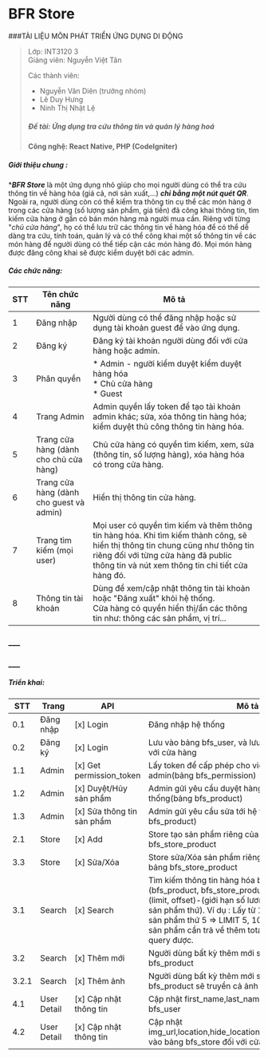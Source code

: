 # BFR Store

###TÀI LIỆU MÔN PHÁT TRIỂN ỨNG DỤNG DI ĐỘNG
>Lớp: INT3120 3  
>Giảng viên: Nguyễn Việt Tân
>  
> Các thành viên:
>* Nguyễn Văn Diên (trưởng nhóm)  
>* Lê Duy Hưng  
>* Ninh Thị Nhật Lệ
>
>##### Đề tài: Ứng dụng tra cứu thông tin và quản lý hàng hoá
>**Công nghệ: React Native, PHP (CodeIgniter)**

##### Giới thiệu chung :
***_BFR Store_** là một ứng dụng nhỏ giúp cho mọi người dùng có thể tra cứu thông tin về hàng hóa (giá cả, nơi sản xuất,...) _**chỉ bằng một nút quét QR**_.
Ngoài ra, người dùng còn có thể kiểm tra thông tin cụ thể các món hàng ở trong các cửa hàng (số lượng sản phẩm, giá tiền) đã công khai thông tin, tìm kiếm cửa hàng ở gần có bán món hàng mà người mua cần.
Riêng với từng "_chủ cửa hàng_", họ có thể lưu trữ các thông tin về hàng hóa để có thể dễ dàng tra cứu, tính toán, quản lý và có thể công khai một số thông tin về các món hàng để người dùng có thể tiếp cận các món hàng đó.
Mọi món hàng được đăng công khai sẽ được kiểm duyệt bởi các admin.
##### Các chức năng:   


|STT| Tên chức năng | Mô tả |
|---|---------------|-------|
| 1 | Đăng nhập | Người dùng có thể đăng nhập hoặc sử dụng tài khoản guest để vào ứng dụng. |
| 2 | Đăng ký   | Đăng ký tài khoản người dùng đối với cửa hàng hoặc admin. |
| 3 | Phân quyền | * Admin - người kiểm duyệt kiểm duyệt hàng hóa<br>* Chủ cửa hàng<br>* Guest |
| 4 | Trang Admin | Admin quyền lấy token để tạo tài khoản admin khác; sửa, xóa thông tin hàng hóa; kiểm duyệt thủ công thông tin hàng hóa. |
| 5 | Trang cửa hàng (dành cho chủ cửa hàng) | Chủ cửa hàng có quyền tìm kiếm, xem, sửa (thông tin, số lượng hàng), xóa hàng hóa có trong cửa hàng. |
| 6 | Trang cửa hàng (dành cho guest và admin) | Hiển thị thông tin cửa hàng. |
| 7 | Trang tìm kiếm (mọi user) | Mọi user có quyền tìm kiếm và thêm thông tin hàng hóa. Khi tìm kiếm thành công, sẽ hiển thị  thông tin chung cũng như thông tin riêng đối với từng cửa hàng đã public thông tin và nút xem thông tin chi tiết cửa hàng đó. |
| 8 | Thông tin tài khoản | Dùng để xem/cập nhật thông tin tài khoản hoặc "Đăng xuất" khỏi hệ thống.<br/> Cửa hàng có quyền hiển thị/ẩn các thông tin như: thông các sản phẩm, vị trí...  |

### ___
### ___
##### Triển khai:

|STT| Trang | API | Mô tả|
|---|-------|-----|------|
| 0.1 | Đăng nhập | [x] Login | Đăng nhập hệ thống |
| 0.2 | Đăng ký | [x] Login | Lưu vào bảng bfs_user, và lưu tiếp vào bfs_store đối với cửa hàng |
| 1.1 | Admin | [x] Get permission_token | Lấy token để cấp phép cho việc tạo tài khoản admin(bảng bfs_permission) |
| 1.2 | Admin | [x] Duyệt/Hủy sản phẩm | Admin gửi yêu cầu duyệt hàng hóa tới hệ thống(bảng bfs_product) |
| 1.3 | Admin | [x] Sửa thông tin sản phẩm | Admin gửi yêu cầu sửa tới hệ thống(bảng bfs_product) |
| 2.1 | Store | [x] Add | Store tạo sản phẩm riêng của store lưu vào bảng bfs_store_product |
| 3.3 | Store | [x] Sửa/Xóa | Store sửa/Xóa sản phẩm riêng của store lưu vào bảng bfs_store_product |
| 3.1 | Search | [x] Search | Tìm kiếm thông tin hàng hóa bằng tên hoặc mã gtin (bfs_product, bfs_store_product). Có thêm tham số (limit, offset)-(giới hạn số lương sản phẩm, lấy từ sản phẩm thứ). Ví dụ : Lấy từ 10 sản phẩm, tính từ sản phẩm thứ 5 => LIMIT 5, 10. Và ngoài trả về các sản phẩm cần trả về thêm total là tổng sản phẩm query được. |
| 3.2 | Search | [x] Thêm mới | Người dùng bất kỳ thêm mới sản phẩm vào bảng bfs_product |
| 3.2.1 | Search | [x] Thêm ảnh | Người dùng bất kỳ thêm mới sản phẩm vào bảng bfs_product sẽ truyền cả ảnh vào. |
| 4.1 | User Detail | [x] Cập nhật thông tin | Cập nhật first_name,last_name,email vầo bảng bfs_user  |
| 4.2 | User Detail | [x] Cập nhật thông tin | Cập nhật img_url,location,hide_location,hide_detail,description vào bảng bfs_store đối với cửa hàng |


